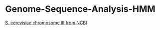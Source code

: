 # Genome-Sequence-Analysis-HMM

[S. cerevisiae chromosome III from NCBI](https://www.ncbi.nlm.nih.gov/genome/gdv/browser/genome/?id=GCF_000146045.2)
